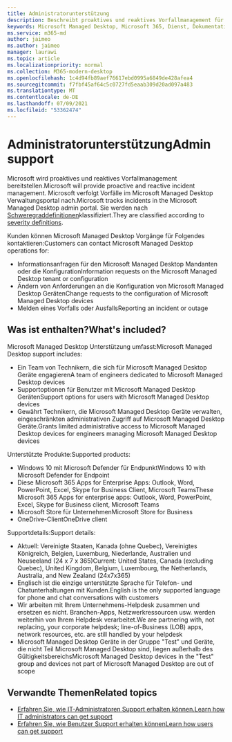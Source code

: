 ```yaml
---
title: Administratorunterstützung
description: Beschreibt proaktives und reaktives Vorfallmanagement für Microsoft Managed Desktop.
keywords: Microsoft Managed Desktop, Microsoft 365, Dienst, Dokumentation
ms.service: m365-md
author: jaimeo
ms.author: jaimeo
manager: laurawi
ms.topic: article
ms.localizationpriority: normal
ms.collection: M365-modern-desktop
ms.openlocfilehash: 1c4d94fb89aef76617ebd0995a6849de428afea4
ms.sourcegitcommit: f7fbf45af64c5c0727fd5eaab309d20ad097a483
ms.translationtype: MT
ms.contentlocale: de-DE
ms.lasthandoff: 07/09/2021
ms.locfileid: "53362474"
---
```

# <a name="admin-support"></a><span data-ttu-id="977fe-104">Administratorunterstützung</span><span class="sxs-lookup"><span data-stu-id="977fe-104">Admin support</span></span>

<span data-ttu-id="977fe-105">Microsoft wird proaktives und reaktives Vorfallmanagement bereitstellen.</span><span class="sxs-lookup"><span data-stu-id="977fe-105">Microsoft will provide proactive and reactive incident management.</span></span> <span data-ttu-id="977fe-106">Microsoft verfolgt Vorfälle im Microsoft Managed Desktop Verwaltungsportal nach.</span><span class="sxs-lookup"><span data-stu-id="977fe-106">Microsoft tracks incidents in the Microsoft Managed Desktop admin portal.</span></span> <span data-ttu-id="977fe-107">Sie werden nach [Schweregraddefinitionen](../working-with-managed-desktop/admin-support.md#sev)klassifiziert.</span><span class="sxs-lookup"><span data-stu-id="977fe-107">They are classified according to [severity definitions](../working-with-managed-desktop/admin-support.md#sev).</span></span>

<span data-ttu-id="977fe-108">Kunden können Microsoft Managed Desktop Vorgänge für Folgendes kontaktieren:</span><span class="sxs-lookup"><span data-stu-id="977fe-108">Customers can contact Microsoft Managed Desktop operations for:</span></span>
- <span data-ttu-id="977fe-109">Informationsanfragen für den Microsoft Managed Desktop Mandanten oder die Konfiguration</span><span class="sxs-lookup"><span data-stu-id="977fe-109">Information requests on the Microsoft Managed Desktop tenant or configuration</span></span>
- <span data-ttu-id="977fe-110">Ändern von Anforderungen an die Konfiguration von Microsoft Managed Desktop Geräten</span><span class="sxs-lookup"><span data-stu-id="977fe-110">Change requests to the configuration of Microsoft Managed Desktop devices</span></span>
- <span data-ttu-id="977fe-111">Melden eines Vorfalls oder Ausfalls</span><span class="sxs-lookup"><span data-stu-id="977fe-111">Reporting an incident or outage</span></span>

## <a name="whats-included"></a><span data-ttu-id="977fe-112">Was ist enthalten?</span><span class="sxs-lookup"><span data-stu-id="977fe-112">What's included?</span></span>

<span data-ttu-id="977fe-113">Microsoft Managed Desktop Unterstützung umfasst:</span><span class="sxs-lookup"><span data-stu-id="977fe-113">Microsoft Managed Desktop support includes:</span></span>

- <span data-ttu-id="977fe-114">Ein Team von Technikern, die sich für Microsoft Managed Desktop Geräte engagieren</span><span class="sxs-lookup"><span data-stu-id="977fe-114">A team of engineers dedicated to Microsoft Managed Desktop devices</span></span>
- <span data-ttu-id="977fe-115">Supportoptionen für Benutzer mit Microsoft Managed Desktop Geräten</span><span class="sxs-lookup"><span data-stu-id="977fe-115">Support options for users with Microsoft Managed Desktop devices</span></span>
- <span data-ttu-id="977fe-116">Gewährt Technikern, die Microsoft Managed Desktop Geräte verwalten, eingeschränkten administrativen Zugriff auf Microsoft Managed Desktop Geräte.</span><span class="sxs-lookup"><span data-stu-id="977fe-116">Grants limited administrative access to Microsoft Managed Desktop devices for engineers managing Microsoft Managed Desktop devices</span></span> 

<span data-ttu-id="977fe-117">Unterstützte Produkte:</span><span class="sxs-lookup"><span data-stu-id="977fe-117">Supported products:</span></span>

- <span data-ttu-id="977fe-118">Windows 10 mit Microsoft Defender für Endpunkt</span><span class="sxs-lookup"><span data-stu-id="977fe-118">Windows 10 with Microsoft Defender for Endpoint</span></span>
- <span data-ttu-id="977fe-119">Diese Microsoft 365 Apps for Enterprise Apps: Outlook, Word, PowerPoint, Excel, Skype for Business Client, Microsoft Teams</span><span class="sxs-lookup"><span data-stu-id="977fe-119">These Microsoft 365 Apps for enterprise apps: Outlook, Word, PowerPoint, Excel, Skype for Business client, Microsoft Teams</span></span> 
- <span data-ttu-id="977fe-120">Microsoft Store für Unternehmen</span><span class="sxs-lookup"><span data-stu-id="977fe-120">Microsoft Store for Business</span></span> 
- <span data-ttu-id="977fe-121">OneDrive-Client</span><span class="sxs-lookup"><span data-stu-id="977fe-121">OneDrive client</span></span> 

<span data-ttu-id="977fe-122">Supportdetails:</span><span class="sxs-lookup"><span data-stu-id="977fe-122">Support details:</span></span>

- <span data-ttu-id="977fe-123">Aktuell: Vereinigte Staaten, Kanada (ohne Quebec), Vereinigtes Königreich, Belgien, Luxemburg, Niederlande, Australien und Neuseeland (24 x 7 x 365)</span><span class="sxs-lookup"><span data-stu-id="977fe-123">Current: United States, Canada (excluding Quebec), United Kingdom, Belgium, Luxembourg, the Netherlands, Australia, and New Zealand (24x7x365)</span></span> 
- <span data-ttu-id="977fe-124">Englisch ist die einzige unterstützte Sprache für Telefon- und Chatunterhaltungen mit Kunden.</span><span class="sxs-lookup"><span data-stu-id="977fe-124">English is the only supported language for phone and chat conversations with customers</span></span> 
- <span data-ttu-id="977fe-125">Wir arbeiten mit Ihrem Unternehmens-Helpdesk zusammen und ersetzen es nicht. Branchen-Apps, Netzwerkressourcen usw. werden weiterhin von Ihrem Helpdesk verarbeitet.</span><span class="sxs-lookup"><span data-stu-id="977fe-125">We are partnering with, not replacing, your corporate helpdesk; line-of-Business (LOB) apps, network resources, etc. are still handled by your helpdesk</span></span> 
- <span data-ttu-id="977fe-126">Microsoft Managed Desktop Geräte in der Gruppe "Test" und Geräte, die nicht Teil Microsoft Managed Desktop sind, liegen außerhalb des Gültigkeitsbereichs</span><span class="sxs-lookup"><span data-stu-id="977fe-126">Microsoft Managed Desktop devices in the "Test" group and devices not part of Microsoft Managed Desktop are out of scope</span></span> 


## <a name="related-topics"></a><span data-ttu-id="977fe-127">Verwandte Themen</span><span class="sxs-lookup"><span data-stu-id="977fe-127">Related topics</span></span>

- [<span data-ttu-id="977fe-128">Erfahren Sie, wie IT-Administratoren Support erhalten können.</span><span class="sxs-lookup"><span data-stu-id="977fe-128">Learn how IT administrators can get support</span></span>](../working-with-managed-desktop/admin-support.md)
- [<span data-ttu-id="977fe-129">Erfahren Sie, wie Benutzer Support erhalten können</span><span class="sxs-lookup"><span data-stu-id="977fe-129">Learn how users can get support</span></span>](../working-with-managed-desktop/end-user-support.md)
